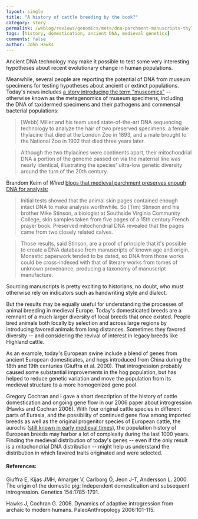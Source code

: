 ```yaml
---
layout: single 
title: "A history of cattle breeding by the book?" 
category: story
permalink: /weblog/reviews/genomics/meta/dna-parchment-manuscripts-thylacines-2009.html
tags: [history, domestication, ancient DNA, medieval genetics] 
comments: false 
author: John Hawks 
---
```


Ancient DNA technology may make it possible to test some very interesting hypotheses about recent evolutionary change in human populations. 

Meanwhile, several people are reporting the potential of DNA from museum specimens for testing hypotheses about ancient or extinct populations. Today's news includes <a href="http://www.msnbc.msn.com/id/28628037/">a story introducing the term "museomics"</a> -- otherwise known as the metagenomics of museum specimens, including the DNA of taxidermed specimens and their pathogens and commensal bacterial populations: 

<blockquote>[Webb] Miller and his team used state-of-the-art DNA sequencing technology to analyze the hair of two preserved specimens: a female thylacine that died at the London Zoo in 1893, and a male brought to the National Zoo in 1902 that died three years later.</blockquote>

<blockquote>Although the two thylacines were continents apart, their mitochondrial DNA  a portion of the genome passed on via the maternal line  was nearly identical, illustrating the species' ultra-low genetic diversity around the turn of the 20th century. </blockquote>

Brandom Keim of <i>Wired</i> <a href="http://blog.wired.com/wiredscience/2009/01/manuscriptdna.html">blogs that medieval parchment preserves enough DNA for analysis:</a>

<blockquote>Initial tests showed that the animal skin pages contained enough intact DNA to make analysis worthwhile. So [Tim] Stinson and his brother Mike Stinson, a biologist at Southside Virginia Community College, skin samples taken from five pages of a 15th century French prayer book. Preserved mitochondrial DNA revealed that the pages came from two closely related calves.</blockquote>

<blockquote>Those results, said Stinson, are a proof of principle that it's possible to create a DNA database from manuscripts of known age and origin. Monastic paperwork tended to be dated, so DNA from those works could be cross-indexed with that of literary works from tomes of unknown provenance, producing a taxonomy of manuscript manufacture.</blockquote>

Sourcing manuscripts is pretty exciting to historians, no doubt, who must otherwise rely on indicators such as handwriting style and dialect. 

But the results may be equally useful for understanding the processes of animal breeding in medieval Europe. Today's domesticated breeds are a remnant of a much larger diversity of local breeds that once existed. People bred animals both locally by selection and across large regions by introducing favored animals from long distances. Sometimes they favored diversity -- and considering the revival of interest in legacy breeds like Highland cattle. 

As an example, today's European swine include a blend of genes from ancient European domesticates, and hogs introduced from China during the 18th and 19th centuries (Giuffra et al. 2000). That introgression probably caused some substantial improvements in the hog population, but has helped to reduce genetic variation and move the population from its medieval structure to a more homogenized gene pool. 

Gregory Cochran and I gave a short description of the history of cattle domestication and ongoing gene flow in our 2006 paper about introgression (Hawks and Cochran 2006). With four original cattle species in different parts of Eurasia, and the possibility of continued gene flow among imported breeds as well as the original progenitor species of European cattle, the aurochs (<a href="http://johnhawks.net/node/1769">still known in early medieval times</a>), the population history of European breeds may harbor a lot of complexity during the last 1000 years. Finding the medieval distribution of today's genes -- even if the only result is a mitochondrial DNA distribution -- might help us understand the distribution in which favored traits originated and were selected. 



<h4>References:</h4>

<p class="cite">Giuffra E, Kijas JMH, Amarger V, Carlborg &Ouml;, Jeon J-T, Andersson L. 2000. The origin of the domestic pig: Independent domestication and subsequent introgression. Genetics 154:1785-1791. </p>

<p class="cite">Hawks J, Cochran G. 2006. Dynamics of adaptive introgression from archaic to modern humans. PaleoAnthropology 2006:101-115. </p>



